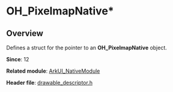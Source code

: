 # OH_PixelmapNative*

## Overview

Defines a struct for the pointer to an **OH_PixelmapNative** object.

**Since**: 12

**Related module**: [ArkUI_NativeModule](capi-arkui-nativemodule.md)

**Header file**: [drawable_descriptor.h](capi-drawable-descriptor-h.md)
